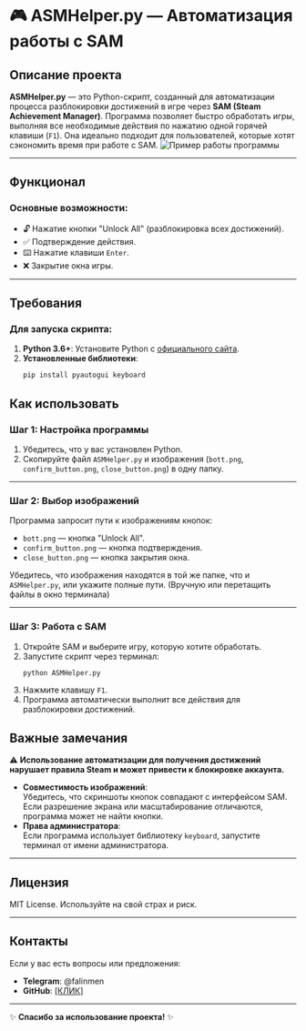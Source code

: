 # 🎮 ASMHelper.py — Автоматизация работы с SAM

## Описание проекта

**ASMHelper.py** — это Python-скрипт, созданный для автоматизации процесса разблокировки достижений в игре через **SAM (Steam Achievement Manager)**. Программа позволяет быстро обработать игры, выполняя все необходимые действия по нажатию одной горячей клавиши (`F1`). Она идеально подходит для пользователей, которые хотят сэкономить время при работе с SAM.
![Пример работы программы]([https://media.giphy.com/media/3o6ZtpxSZbQRRnwCKQ/giphy.gif](https://media1.giphy.com/media/v1.Y2lkPTc5MGI3NjExMjN3ZnI2YTB2b2xoODc1NDVrazRzNWV6c3Y0eXZ0d2cyanV3a2l3eiZlcD12MV9pbnRlcm5hbF9naWZfYnlfaWQmY3Q9Zw/I2BBVL9r1pDkqV23ta/giphy.gif))

---

## Функционал

### Основные возможности:
- 🔓 Нажатие кнопки "Unlock All" (разблокировка всех достижений).
- ✅ Подтверждение действия.
- ⌨️ Нажатие клавиши `Enter`.
- ❌ Закрытие окна игры.

---

## Требования

### Для запуска скрипта:
1. **Python 3.6+**: Установите Python с [официального сайта](https://www.python.org/).
2. **Установленные библиотеки**:
   ```bash
   pip install pyautogui keyboard
  ## Как использовать

### Шаг 1: Настройка программы

1. Убедитесь, что у вас установлен Python.
2. Скопируйте файл `ASMHelper.py` и изображения (`bott.png`, `confirm_button.png`, `close_button.png`) в одну папку.

---

### Шаг 2: Выбор изображений

Программа запросит пути к изображениям кнопок:
- `bott.png` — кнопка "Unlock All".
- `confirm_button.png` — кнопка подтверждения.
- `close_button.png` — кнопка закрытия окна.

Убедитесь, что изображения находятся в той же папке, что и `ASMHelper.py`, или укажите полные пути. (Вручную или перетащить файлы в окно терминала)

---

### Шаг 3: Работа с SAM

1. Откройте SAM и выберите игру, которую хотите обработать.
2. Запустите скрипт через терминал:
   ```bash
   python ASMHelper.py
3. Нажмите клавишу `F1`.
4. Программа автоматически выполнит все действия для разблокировки достижений.
## Важные замечания

⚠️ **Использование автоматизации для получения достижений нарушает правила Steam и может привести к блокировке аккаунта.**

- **Совместимость изображений**:  
  Убедитесь, что скриншоты кнопок совпадают с интерфейсом SAM. Если разрешение экрана или масштабирование отличаются, программа может не найти кнопки.
- **Права администратора**:  
  Если программа использует библиотеку `keyboard`, запустите терминал от имени администратора.

---

## Лицензия

MIT License. Используйте на свой страх и риск.

---

## Контакты

Если у вас есть вопросы или предложения:

- **Telegram**: @falinmen
- **GitHub**: [[КЛИК]](https://github.com/falinmen)

---

✨ **Спасибо за использование проекта!** ✨

